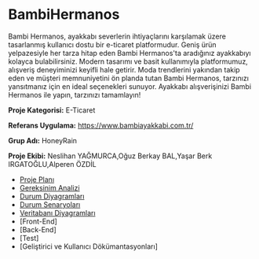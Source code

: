 # BambiHermanos

Bambi Hermanos, ayakkabı severlerin ihtiyaçlarını karşılamak üzere tasarlanmış kullanıcı dostu bir e-ticaret platformudur. Geniş ürün yelpazesiyle her tarza hitap eden Bambi Hermanos'ta aradığınız ayakkabıyı kolayca bulabilirsiniz. Modern tasarımı ve basit kullanımıyla platformumuz, alışveriş deneyiminizi keyifli hale getirir. Moda trendlerini yakından takip eden ve müşteri memnuniyetini ön planda tutan Bambi Hermanos, tarzınızı yansıtmanız için en ideal seçenekleri sunuyor. Ayakkabı alışverişinizi Bambi Hermanos ile yapın, tarzınızı tamamlayın!



**Proje Kategorisi:**
E-Ticaret 

**Referans Uygulama:** 
https://www.bambiayakkabi.com.tr/

**Grup Adı:**
HoneyRain

**Proje Ekibi:** Neslihan YAĞMURCA,Oğuz Berkay BAL,Yaşar Berk IRGATOĞLU,Alperen ÖZDİL

- [Proje Planı](https://github.com/nneslihanyy/BambiHermanos/blob/main/ProjePlani.md)
- [Gereksinim Analizi](https://github.com/nneslihanyy/BambiHermanos/blob/main/GereksinimAnalizleri.md)
- [Durum Diyagramları](https://github.com/nneslihanyy/BambiHermanos/blob/main/UML%20diagrams%20(2).png)
- [Durum Senaryoları](https://github.com/nneslihanyy/BambiHermanos/blob/main/DurumSenaryolar%C4%B1.md)
- [Veritabanı Diyagramları](https://github.com/nneslihanyy/BambiHermanos/blob/main/Dbdiagram.png)
- [Front-End]
- [Back-End]
- [Test]
- [Geliştirici ve Kullanıcı Dökümantasyonları]
